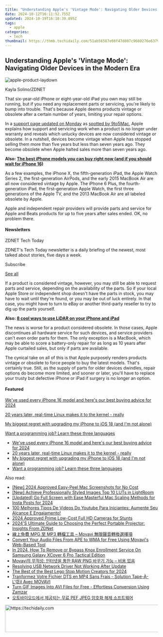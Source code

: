 ```yaml
---
title: "Understanding Apple's 'Vintage Mode': Navigating Older Devices in the Modern Era"
date: 2024-10-12T16:11:52.755Z
updated: 2024-10-19T16:18:39.895Z
tags:
  - apple
categories:
  - tech
thumbnail: https://thmb.techidaily.com/51ab56587e08f47d807c9660276e637958571843dacf99014ff4e035dcf2337d.jpg
---
```


## Understanding Apple's 'Vintage Mode': Navigating Older Devices in the Modern Era

![apple-product-laydown](https://www.zdnet.com/a/img/resize/383dd88092420dfc946002d73344a8c4b508ace3/2024/03/22/9de5d742-201a-463f-9a0f-946732da347f/rotated-1711135723-img-1307.jpg?auto=webp&width=1280)

Kayla Solino/ZDNET

That six-year-old iPhone or eight-year-old iPad you own may still be running, but if you need any replacement parts or servicing, you're likely to bump into trouble. That's because Apple deems products vintage or obsolete after a certain number of years, limiting your repair options.

In a [support page updated on Monday](https://support.apple.com/en-us/102772) as [spotted by 9to5Mac](https://9to5mac.com/2024/07/01/apple-says-these-three-products-are-now-vintage/), Apple explains how support and servicing work when a product is no longer under warranty and reveals which unlucky devices are now considered vintage or obsolete. In a nutshell, devices become vintage when Apple has stopped selling them more than five years but less than seven years ago. They become obsolete when Apple halted sales more than seven years ago.

**Also: [The best iPhone models you can buy right now (and if you should wait for iPhone 16)](https://www.zdnet.com/article/best-iphone/)**

As a few examples, the iPhone X, the fifth-generation iPad, the Apple Watch Series 2, the first-generation AirPods, and the early 2015 MacBook Air are all now considered vintage by Apple. The iPhone 6 Plus, the fourth-generation iPad, the first-generation Apple Watch, the first three generations of the Apple TV, and the 2013 MacBook Air are all labeled obsolete by Apple.

Apple and independent repair providers will provide parts and service for Apple and Beats products for up to five years after sales ended. OK, no problem there.

#### Newsletters

ZDNET Tech Today

ZDNET's Tech Today newsletter is a daily briefing of the newest, most talked about stories, five days a week.

 Subscribe

[See all](https://www.zdnet.com/newsletters/)

If a product is considered vintage, however, you may still be able to request parts and service, depending on the availability of the parts. So if your local Apple Store or independent shop doesn't have the parts in stock, you may have to wait until they're found, or you may be out of luck entirely. In that case, you might have to turn to eBay or another third-party reseller to try to dig up the parts yourself.

**Also: [8 cool ways to use LiDAR on your iPhone and iPad](https://www.zdnet.com/article/how-to-use-lidar-on-the-iphone-and-ipad/)**

The news is worse for a product considered obsolete. In those cases, Apple discontinues all hardware service for such devices, and service providers can't even order parts for them. The only exception is a MacBook, which may be able to score a battery-only repair for as long as 10 years after Apple curtailed sales, but only if parts are available.

The cynical take on all of this is that Apple purposely renders products vintage or obsolete to force people to buy the latest models. That's certainly true. Still, as the supply of parts for older devices dwindles, repair options do become more limited, and sooner or later, you'll have to replace your trusty but defective iPhone or iPad if surgery is no longer an option.

#### Featured

[We've used every iPhone 16 model and here's our best buying advice for 2024](https://www.zdnet.com/article/iphone-16-pro-max-buying-advice-2024/ "We've used every iPhone 16 model and here's our best buying advice for 2024")

[20 years later, real-time Linux makes it to the kernel - really](https://www.zdnet.com/article/20-years-later-real-time-linux-makes-it-to-the-kernel-really/ "20 years later, real-time Linux makes it to the kernel - really")

[My biggest regret with upgrading my iPhone to iOS 18 (and I'm not alone)](https://www.zdnet.com/article/my-biggest-regret-with-upgrading-my-iphone-to-ios-18-and-im-not-alone/ "My biggest regret with upgrading my iPhone to iOS 18 (and I'm not alone)")

[Want a programming job? Learn these three languages](https://www.zdnet.com/article/want-a-programming-job-learn-these-three-languages/ "Want a programming job? Learn these three languages")

* [We've used every iPhone 16 model and here's our best buying advice for 2024](https://www.zdnet.com/article/iphone-16-pro-max-buying-advice-2024/ "We've used every iPhone 16 model and here's our best buying advice for 2024")
* [20 years later, real-time Linux makes it to the kernel - really](https://www.zdnet.com/article/20-years-later-real-time-linux-makes-it-to-the-kernel-really/ "20 years later, real-time Linux makes it to the kernel - really")
* [My biggest regret with upgrading my iPhone to iOS 18 (and I'm not alone)](https://www.zdnet.com/article/my-biggest-regret-with-upgrading-my-iphone-to-ios-18-and-im-not-alone/ "My biggest regret with upgrading my iPhone to iOS 18 (and I'm not alone)")
* [Want a programming job? Learn these three languages](https://www.zdnet.com/article/want-a-programming-job-learn-these-three-languages/ "Want a programming job? Learn these three languages")

<ins class="adsbygoogle"
     style="display:block"
     data-ad-format="autorelaxed"
     data-ad-client="ca-pub-7571918770474297"
     data-ad-slot="1223367746"></ins>

<ins class="adsbygoogle"
     style="display:block"
     data-ad-client="ca-pub-7571918770474297"
     data-ad-slot="8358498916"
     data-ad-format="auto"
     data-full-width-responsive="true"></ins>

<span class="atpl-alsoreadstyle">Also read:</span>
<div><ul>
<li><a href="https://visual-screen-recording.techidaily.com/new-2024-approved-easy-peel-mac-screenshots-for-no-cost/"><u>[New] 2024 Approved Easy-Peel Mac Screenshots for No Cost</u></a></li>
<li><a href="https://extra-lessons.techidaily.com/new-achieve-professionally-styled-images-top-10-luts-in-lightroom/"><u>[New] Achieve Professionally Styled Images Top 10 LUTs in LightRoom</u></a></li>
<li><a href="https://instagram-clips.techidaily.com/updated-go-full-screen-with-ease-masterful-mac-scaling-methods-for-insta-posts-for-2024/"><u>[Updated] Go Full Screen with Ease Masterful Mac Scaling Methods for Insta Posts for 2024</u></a></li>
<li><a href="https://technical-tips.techidaily.com/100-melhores-tipos-de-videos-do-youtube-para-iniciantes-aumente-seu-alcance-e-engajamento/"><u>100 Melhores Tipos De Videos Do Youtube Para Iniciantes: Aumente Seu Alcance E Engajamento!</u></a></li>
<li><a href="https://extra-skills.techidaily.com/2024-approved-prime-low-cost-full-hd-cameras-for-stunts/"><u>2024 Approved Prime Low-Cost Full HD Cameras for Stunts</u></a></li>
<li><a href="https://tech-renaissance.techidaily.com/2024s-ultimate-guide-to-choosing-the-perfect-portable-projector-insights-from-zdnet/"><u>2024'S Ultimate Guide to Choosing the Perfect Portable Projector: Insights From ZDNet</u></a></li>
<li><a href="https://technical-tips.techidaily.com/mpg-mp3-movavi/"><u>線上免費 MPG 至 MP3 轉檔工具 – Movavi 無限聲音轉換選擇項</u></a></li>
<li><a href="https://technical-tips.techidaily.com/convert-your-audio-files-from-ape-to-wma-for-free-using-movavis-web-based-tool/"><u>Convert Your Audio Files From APE to WMA for Free Using Movavi's Web-Based Tool</u></a></li>
<li><a href="https://android-unlock.techidaily.com/in-2024-how-to-remove-or-bypass-knox-enrollment-service-on-samsung-galaxy-xcover-6-pro-tactical-edition-by-drfone-android/"><u>In 2024, How To Remove or Bypass Knox Enrollment Service On Samsung Galaxy XCover 6 Pro Tactical Edition</u></a></li>
<li><a href="https://technical-tips.techidaily.com/movavi-raw-png/"><u>Movavi의 무적성: 인터넷을 통한 RAW PNG 바꾸기 가능 – 비용 없음</u></a></li>
<li><a href="https://driver-error.techidaily.com/resolving-usb-network-driver-not-working-after-update/"><u>Resolving USB Network Driver Not Working After Update</u></a></li>
<li><a href="https://ai-video-tools.techidaily.com/the-best-of-the-best-lego-stop-motion-creators-for-2024/"><u>The Best of the Best Lego Stop Motion Creators for 2024</u></a></li>
<li><a href="https://technical-tips.techidaily.com/tranformez-votre-fichier-dts-en-mp4-sans-frais-solution-tape-a-loeil-avec-movavi/"><u>Tranformez Votre Fichier DTS en MP4 Sans Frais - Solution Tape-À-L'Œil Avec MOVAVI</u></a></li>
<li><a href="https://technical-tips.techidaily.com/turn-gif-images-into-avi-files-for-free-effortless-conversion-using-zamzar/"><u>Turn GIF Images Into AVI Files for Free - Effortless Conversion Using Zamzar</u></a></li>
<li><a href="https://technical-tips.techidaily.com/pef-jpeg/"><u>오토바이오드에서 제공되는 무료 PEF JPEG 암호화 해제 소프트웨어</u></a></li>
</ul></div>

<!-- affiliate ads begin -->
<a href="https://appsumo.8odi.net/c/5597632/2105859/7443" target="_top" id="2105859">
  <img src="//a.impactradius-go.com/display-ad/7443-2105859" border="0" alt="https://techidaily.com" width="728" height="90"/>
</a>
<img height="0" width="0" src="https://appsumo.8odi.net/i/5597632/2105859/7443" style="position:absolute;visibility:hidden;" border="0" />
<!-- affiliate ads end -->

